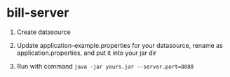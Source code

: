 # bill-server

1. Create datasource

2. Update application-example.properties for your datasource, rename as application.properties, and put it into your jar dir

3. Run with command `java -jar yours.jar --server.port=8080`
